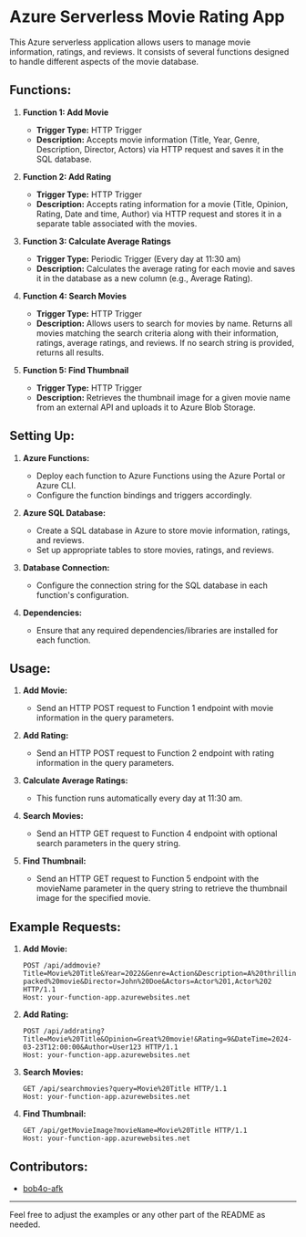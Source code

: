 # Azure Serverless Movie Rating App

This Azure serverless application allows users to manage movie information, ratings, and reviews. It consists of several functions designed to handle different aspects of the movie database.

## Functions:

1. **Function 1: Add Movie**
   - **Trigger Type:** HTTP Trigger
   - **Description:** Accepts movie information (Title, Year, Genre, Description, Director, Actors) via HTTP request and saves it in the SQL database.

2. **Function 2: Add Rating**
   - **Trigger Type:** HTTP Trigger
   - **Description:** Accepts rating information for a movie (Title, Opinion, Rating, Date and time, Author) via HTTP request and stores it in a separate table associated with the movies.

3. **Function 3: Calculate Average Ratings**
   - **Trigger Type:** Periodic Trigger (Every day at 11:30 am)
   - **Description:** Calculates the average rating for each movie and saves it in the database as a new column (e.g., Average Rating).

4. **Function 4: Search Movies**
   - **Trigger Type:** HTTP Trigger
   - **Description:** Allows users to search for movies by name. Returns all movies matching the search criteria along with their information, ratings, average ratings, and reviews. If no search string is provided, returns all results.

5. **Function 5: Find Thumbnail**
   - **Trigger Type:** HTTP Trigger
   - **Description:** Retrieves the thumbnail image for a given movie name from an external API and uploads it to Azure Blob Storage.

## Setting Up:

1. **Azure Functions:**
   - Deploy each function to Azure Functions using the Azure Portal or Azure CLI.
   - Configure the function bindings and triggers accordingly.

2. **Azure SQL Database:**
   - Create a SQL database in Azure to store movie information, ratings, and reviews.
   - Set up appropriate tables to store movies, ratings, and reviews.

3. **Database Connection:**
   - Configure the connection string for the SQL database in each function's configuration.

4. **Dependencies:**
   - Ensure that any required dependencies/libraries are installed for each function.

## Usage:

1. **Add Movie:**
   - Send an HTTP POST request to Function 1 endpoint with movie information in the query parameters.

2. **Add Rating:**
   - Send an HTTP POST request to Function 2 endpoint with rating information in the query parameters.

3. **Calculate Average Ratings:**
   - This function runs automatically every day at 11:30 am.

4. **Search Movies:**
   - Send an HTTP GET request to Function 4 endpoint with optional search parameters in the query string.

5. **Find Thumbnail:**
   - Send an HTTP GET request to Function 5 endpoint with the movieName parameter in the query string to retrieve the thumbnail image for the specified movie.

## Example Requests:

1. **Add Movie:**
   ```http
   POST /api/addmovie?Title=Movie%20Title&Year=2022&Genre=Action&Description=A%20thrilling%20action-packed%20movie&Director=John%20Doe&Actors=Actor%201,Actor%202 HTTP/1.1
   Host: your-function-app.azurewebsites.net
   ```

2. **Add Rating:**
   ```http
   POST /api/addrating?Title=Movie%20Title&Opinion=Great%20movie!&Rating=9&DateTime=2024-03-23T12:00:00&Author=User123 HTTP/1.1
   Host: your-function-app.azurewebsites.net
   ```

3. **Search Movies:**
   ```http
   GET /api/searchmovies?query=Movie%20Title HTTP/1.1
   Host: your-function-app.azurewebsites.net
   ```

4. **Find Thumbnail:**
   ```http
   GET /api/getMovieImage?movieName=Movie%20Title HTTP/1.1
   Host: your-function-app.azurewebsites.net
   ```

## Contributors:

- [bob4o-afk](https://github.com/bob4o-afk)

---

Feel free to adjust the examples or any other part of the README as needed.
